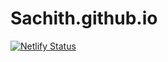 # Sachith.github.io
[![Netlify Status](https://api.netlify.com/api/v1/badges/54ffd734-e9aa-4ad3-b0a5-2ae95d2607cd/deploy-status)](https://app.netlify.com/sites/sachith-tharinda/deploys)
